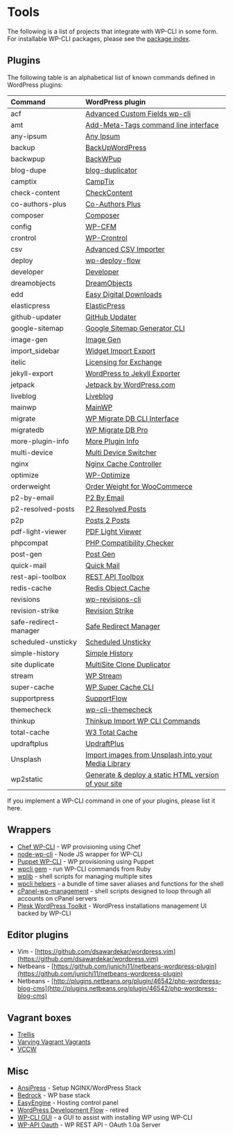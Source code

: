 # Tools

The following is a list of projects that integrate with WP-CLI in some form. For installable WP-CLI packages, please see the [package index](https://wp-cli.org/package-index/).

## Plugins

The following table is an alphabetical list of known commands defined in WordPress plugins:

| **Command**           | **WordPress plugin**
|:----------------------|:---------------------------------------------------------------
| acf                   | [Advanced Custom Fields wp-cli](https://github.com/hoppinger/advanced-custom-fields-wpcli)
| amt                   | [Add-Meta-Tags command line interface](http://www.codetrax.org/projects/wp-add-meta-tags/wiki/Command_Line_Interface)
| any-ipsum             | [Any Ipsum](https://wordpress.org/plugins/any-ipsum/)
| backup                | [BackUpWordPress](http://wordpress.org/extend/plugins/backupwordpress/)
| backwpup              | [BackWPup](https://wordpress.org/plugins/backwpup/)
| blog-dupe             | [blog-duplicator](https://github.com/trepmal/blog-duplicator)
| camptix               | [CampTix](https://github.com/Automattic/camptix)
| check-content         | [CheckContent](https://github.com/mattclegg/wp-cli_check-content)
| co-authors-plus       | [Co-Authors Plus](https://github.com/automattic/co-authors-plus)
| composer              | [Composer](http://wordpress.org/plugins/composer)
| config                | [WP-CFM](https://wordpress.org/plugins/wp-cfm/)
| crontrol              | [WP-Crontrol](http://wordpress.org/plugins/wp-crontrol/)
| csv                   | [Advanced CSV Importer](https://wordpress.org/plugins/advanced-csv-importer/)
| deploy                | [wp-deploy-flow](https://github.com/demental/wp-deploy-flow)
| developer             | [Developer](http://wordpress.org/plugins/developer/)
| dreamobjects          | [DreamObjects](http://wordpress.org/extend/plugins/dreamobjects/)
| edd                   | [Easy Digital Downloads](https://easydigitaldownloads.com/docs/wp-cli-commands/)
| elasticpress          | [ElasticPress](https://github.com/10up/ElasticPress)
| github-updater        | [GitHub Updater](https://github.com/afragen/github-updater)
| google-sitemap        | [Google Sitemap Generator CLI](https://github.com/wp-cli/google-sitemap-generator-cli)
| image-gen             | [Image Gen](https://github.com/trepmal/image-gen/)
| import_sidebar        | [Widget Import Export](https://github.com/cftp/widget-importer)
| itelic                | [Licensing for Exchange](https://github.com/iron-bound-designs/exchange-addon-licensing)
| jekyll-export         | [WordPress to Jekyll Exporter](https://github.com/benbalter/wordpress-to-jekyll-exporter/)
| jetpack               | [Jetpack by WordPress.com](http://wordpress.org/plugins/jetpack/)
| liveblog              | [Liveblog](http://wordpress.org/plugins/liveblog/)
| mainwp                | [MainWP](https://mainwp.com/)
| migrate               | [WP Migrate DB CLI Interface](https://github.com/duncanjbrown/WP-CLI-Migrate/)
| migratedb             | [WP Migrate DB Pro](https://deliciousbrains.com/wp-migrate-db-pro/doc/cli-addon/)
| more-plugin-info      | [More Plugin Info](http://wordpress.org/plugins/more-plugin-info/)
| multi-device          | [Multi Device Switcher](https://wordpress.org/plugins/multi-device-switcher/)
| nginx                 | [Nginx Cache Controller](http://wordpress.org/plugins/nginx-champuru/)
| optimize              | [WP-Optimize](https://getwpo.com/)
| orderweight           | [Order Weight for WooCommerce](https://wordpress.org/plugins/woo-order-weight/)
| p2-by-email           | [P2 By Email](https://github.com/humanmade/P2-By-Email)
| p2-resolved-posts     | [P2 Resolved Posts](http://wordpress.org/plugins/p2-resolved-posts/)
| p2p                   | [Posts 2 Posts](http://wordpress.org/plugins/posts-to-posts/)
| pdf-light-viewer      | [PDF Light Viewer](https://github.com/antongorodezkiy/pdf-light-viewer)
| phpcompat             | [PHP Compatibility Checker](https://wordpress.org/plugins/php-compatibility-checker/)
| post-gen              | [Post Gen](https://github.com/trepmal/post-gen/)
| quick-mail            | [Quick Mail](https://wordpress.org/plugins/quick-mail/)
| rest-api-toolbox      | [REST API Toolbox](https://github.com/petenelson/wp-rest-api-toolbox)
| redis-cache           | [Redis Object Cache](http://wordpress.org/extend/plugins/redis-cache/)
| revisions             | [wp-revisions-cli](https://github.com/trepmal/wp-revisions-cli/)
| revision-strike       | [Revision Strike](https://wordpress.org/plugins/revision-strike/)
| safe-redirect-manager | [Safe Redirect Manager](https://github.com/tlovett1/Safe-Redirect-Manager)
| scheduled-unsticky    | [Scheduled Unsticky](http://wordpress.org/plugins/scheduled-unsticky/)
| simple-history        | [Simple History](https://simple-history.com/)
| site duplicate        | [MultiSite Clone Duplicator](http://wordpress.org/plugins/multisite-clone-duplicator/)
| stream                | [WP Stream](http://wordpress.org/plugins/stream/)
| super-cache           | [WP Super Cache CLI](https://github.com/wp-cli/wp-super-cache-cli)
| supportpress          | [SupportFlow](https://github.com/SupportFlow/supportflow)
| themecheck            | [wp-cli-themecheck](https://github.com/anhskohbo/wp-cli-themecheck)
| thinkup               | [Thinkup Import WP CLI Commands](https://github.com/taras/wp-cli-thinkup-import)
| total-cache           | [W3 Total Cache](http://wordpress.org/extend/plugins/w3-total-cache/)
| updraftplus           | [UpdraftPlus](https://updraftplus.com/)
| Unsplash              | [Import images from Unsplash into your Media Library](https://github.com/A5hleyRich/wp-cli-unsplash-command)
| wp2static             | [Generate & deploy a static HTML version of your site](https://github.com/leonstafford/wp2static)

If you implement a WP-CLI command in one of your plugins, please list it here.

## Wrappers

* [Chef WP-CLI](https://github.com/francescolaffi/chef-wp-cli) - WP provisioning using Chef
* [node-wp-cli](https://github.com/gtg092x/node-wp-cli) - Node JS wrapper for WP-CLI
* [Puppet WP-CLI](https://github.com/rmccue/puppet-wp) - WP provisioning using Puppet
* [wpcli gem](https://github.com/hasanen/wpcli) - run WP-CLI commands from Ruby
* [wplib](https://github.com/szepeviktor/wplib) - shell scripts for managing multiple sites
* [wpcli helpers](https://github.com/kartonnade/wp_cli_helpers) - a bundle of time saver aliases and functions for the shell
* [cPanel-wp-management](https://github.com/MarioKnight/cPanel-wp-management) - shell scripts designed to loop through all accounts on cPanel servers
* [Plesk WordPress Toolkit](https://www.plesk.com/wp-toolkit/) - WordPress installations management UI backed by WP-CLI

## Editor plugins

* Vim - [https://github.com/dsawardekar/wordpress.vim](https://github.com/dsawardekar/wordpress.vim)
* Netbeans - [https://github.com/junichi11/netbeans-wordpress-plugin](https://github.com/junichi11/netbeans-wordpress-plugin)
* Netbeans - [http://plugins.netbeans.org/plugin/46542/php-wordpress-blog-cms](http://plugins.netbeans.org/plugin/46542/php-wordpress-blog-cms)

## Vagrant boxes

* [Trellis](https://github.com/roots/trellis)
* [Varying Vagrant Vagrants](https://github.com/Varying-Vagrant-Vagrants/VVV)
* [VCCW](http://vccw.cc/)

## Misc

* [AnsiPress](https://github.com/AnsiPress/AnsiPress) - Setup NGINX/WordPress Stack
* [Bedrock](https://github.com/roots/bedrock) - WP base stack
* [EasyEngine](https://github.com/rtCamp/easyengine/) - Hosting control panel
* [WordPress Development Flow](https://github.com/cityindex/wordpress-development-flow) - retired
* [WP-CLI GUI](http://wpcligui.com/) - a GUI to assist with installing WP using WP-CLI
* [WP-API Oauth](https://github.com/WP-API/OAuth1) - WP REST API - OAuth 1.0a Server
